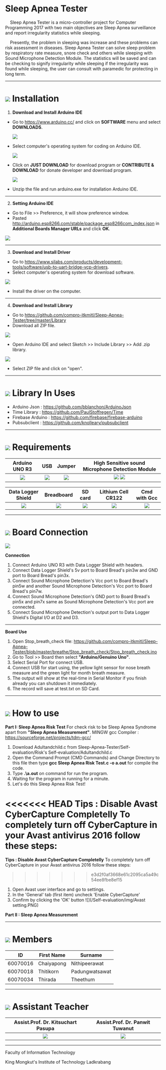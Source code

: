 # Sleep Apnea Tester
&nbsp;&nbsp;&nbsp;&nbsp;Sleep Apnea Tester is a micro-controller project for Computer Programming 2017 with two main objectives are Sleep Apnea surveillance and report irregularity statistics while sleeping.
  
&nbsp;&nbsp;&nbsp;&nbsp;Presently, the problem in sleeping was increase and these problems can risk assessment in diseases. Sleep Apnea Tester can solve sleep problem by respiratory rate measure, snore check and others while sleeping with Sound Microphone Detection Module. The statistics will be saved and can be checking to signify irregularity while sleeping if the irregularity was found while sleeping, the user can consult with paramedic for protecting in long term.

---

# ![](/Self-evaluation/img/how_to_icon.png) Installation
1. **Download and Install Arduino IDE**
  - Go to https://www.arduino.cc/ and click on **SOFTWARE** menu and select **DOWNLOADS**.
  
    ![](/Self-evaluation/img/step_1_1.png)
  
  - Select computer's operating system for coding on Arduino IDE.
  
    ![](/Self-evaluation/img/step_1_2.png)
    
  - Click on **JUST DOWNLOAD** for download program or **CONTRIBUTE & DOWNLOAD** for donate developer and download program.
  
    ![](/Self-evaluation/img/step_1_3.png)
    
  - Unzip the file and run arduino.exe for installation Arduino IDE.

---

2. **Setting Arduino IDE**
  - Go to File >> Preference, it will show preference window.
  - Pasted http://arduino.esp8266.com/stable/package_esp8266com_index.json in **Additional Boards Manager URLs** and click **OK**.
  
  ![](/Self-evaluation/img/step_2_1.png)

---
  
3. **Download and Install Driver**
  - Go to https://www.silabs.com/products/development-tools/software/usb-to-uart-bridge-vcp-drivers.
  - Select computer's operating system for download software.
  
  ![](/Self-evaluation/img/step_3_1.png)

  - Install the driver on the computer.

---

4. **Download and Install Library**
  - Go to https://github.com/compro-itkmitl/Sleep-Apnea-Tester/tree/master/Library
  - Download all ZIP file.
  
  ![](/Self-evaluation/img/step_4_1.png)
  
  - Open Arduino IDE and select Sketch >> Include Library >> Add .zip library.
  
  ![](/Self-evaluation/img/step_4_2.png)
  
  - Select ZIP file and click on "open".

---

# ![](/Self-evaluation/img/library.png) Library In Uses
  - Arduino Json : https://github.com/bblanchon/ArduinoJson
  - Time Library : https://github.com/PaulStoffregen/Time
  - Firebase Arduino : https://github.com/firebase/firebase-arduino
  - Pubsubclient : https://github.com/knolleary/pubsubclient
---

# ![](/Self-evaluation/img/requirement_icon.png) Requirements
Arduino UNO R3 | USB | Jumper | High Sensitive sound Microphone Detection Module
:-: | :-: | :-: | :-:
![](/Self-evaluation/img/arduino.png) | ![](/Self-evaluation/img/usb.png) | ![](/Self-evaluation/img/jumper.png) | ![](/Self-evaluation/img/sound_module.png) ![](/Self-evaluation/img/sound_module.png)

Data Logger Shield | Breadboard | SD card  | Lithium Cell CR122 | Cmd with Gcc
:-: | :-: | :-: | :-: | :-:
![](/Self-evaluation/img/data_shield.png) | ![](/Self-evaluation/img/bread_board.png) | ![](/Self-evaluation/img/sd_card.png) | ![](/Self-evaluation/img/cell.png) | ![](/Self-evaluation/img/gcc.png)

---

# ![](/Self-evaluation/img/board_icon.png) Board Connection

![](/Self-evaluation/img/Board.png)

**Connection**
  1. Connect Arduino UNO R3 with Data Logger Shield with headers.
  2. Connect Data Logger Shield's 5v port to Board Bread's pin3w and GND port to Board Bread's pin3x.
  3. Connect Sound Microphone Detection's Vcc port to Board Bread's pin5w and another Sound Microphone Detection's Vcc port to Board Bread's pin7w.
  4. Connect Sound Microphone Detection's GND port to Board Bread's pin5x and pin7x same as Sound Microphone Detection's Vcc port are connected.
  5. Connect Sound Microphone Detection's output port to Data Logger Shield's Digital I/O at D2 and D3.

---

**Board Use**
  1. Open Stop_breath_check file: https://github.com/compro-itkmitl/Sleep-Apnea-Tester/blob/master/breathe/Stop_breath_check/Stop_breath_check.ino
  2. Go to Tool >> Board then select **"Arduino/Genuino Uno"**.
  3. Select Serial Port for connect USB.
  4. Connect USB for start using, the yellow light sensor for nose breath measure and the green light for month breath measure.
  5. The output will show at the real-time in Serial Monitor if you finish already you can shutdown it immediately.
  6. The record will save at test.txt on SD Card.

---

# ![](/Self-evaluation/img/step_icon.png) How to use

**Part I: Sleep Apnea Risk Test**
   For check risk to be Sleep Apnea Syndrome apart from **"Sleep Apnea Measurement"**.
 MINGW gcc Compiler : https://sourceforge.net/projects/tdm-gcc/
1. Download Adultandchild.c from Sleep-Apnea-Tester/Self-evaluation/Risk's Self-evaluation/Adultandchild.c 
2. Open the Command Prompt (CMD Commands) and Change Directory to this file then type **gcc Sleep Apnea Risk Test.c -o a.out** for compile the code. 
3. Type **.\a.out** on command for run the program.
4. Waiting for the program in running for a minute.
4. Let's do this Sleep Apnea Risk Test!

<<<<<<< HEAD
    **Tips : Disable Avast CyberCapture Completelly**
  To completely turn off CyberCapture in your Avast antivirus 2016 follow these steps:
=======
**Tips : Disable Avast CyberCapture Completelly**
   To completely turn off CyberCapture in your Avast antivirus 2016 follow these steps:
>>>>>>> e3d2f0af3668e61c2095ca5a49c54ee8fbe8ef15
1. Open Avast user interface and go to settings.
2. In the 'General' tab (first item) uncheck 'Enable CyberCapture'
3. Confirm by clicking the 'OK' button
![](/Self-evaluation/img/Avast setting.PNG)

**Part II : Sleep Apnea Measurement**

---

# ![](/Self-evaluation/img/rsz_team-icon.png) Members
ID | First Name | Surname
--- | --- | ---
60070016 | Chaiyapong | Nithipeerawat
60070018 | Thitikorn | Padungwatsawat
60070034 | Thirada | Theethum

---

# ![](/Self-evaluation/img/assis_icon.png) Assistant Teacher
Assist.Prof. Dr. Kitsuchart Pasupa | Assist.Prof. Dr. Panwit Tuwanut
|:-:|:-:|
|![](/Self-evaluation/img/teacher_kitsuchart.png) | ![](/Self-evaluation/img/teacher_panwit.png)|

---

Faculty of Information Technology

King Mongkut's Institute of Technology Ladkrabang
